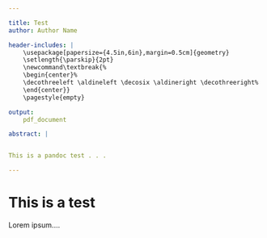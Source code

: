 ```yaml
---

title: Test
author: Author Name

header-includes: |
    \usepackage[papersize={4.5in,6in},margin=0.5cm]{geometry}
    \setlength{\parskip}{2pt}
    \newcommand\textbreak{%
    \begin{center}%
    \decothreeleft \aldineleft \decosix \aldineright \decothreeright%
    \end{center}}
    \pagestyle{empty}

output:
    pdf_document

abstract: | 


This is a pandoc test . . . 

---
```



# This is a test

Lorem ipsum....


